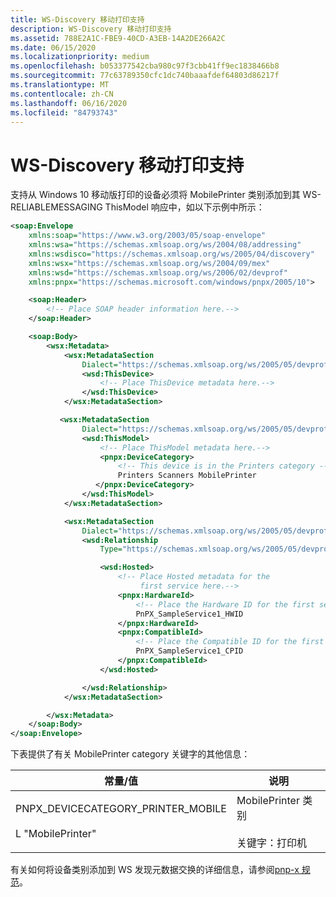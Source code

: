 ```yaml
---
title: WS-Discovery 移动打印支持
description: WS-Discovery 移动打印支持
ms.assetid: 788E2A1C-FBE9-40CD-A3EB-14A2DE266A2C
ms.date: 06/15/2020
ms.localizationpriority: medium
ms.openlocfilehash: b053377542cba980c97f3cbb41ff9ec1838466b8
ms.sourcegitcommit: 77c63789350cfc1dc740baaafdef64803d86217f
ms.translationtype: MT
ms.contentlocale: zh-CN
ms.lasthandoff: 06/16/2020
ms.locfileid: "84793743"
---
```

# <a name="ws-discovery-mobile-printing-support"></a>WS-Discovery 移动打印支持

支持从 Windows 10 移动版打印的设备必须将 MobilePrinter 类别添加到其 WS-RELIABLEMESSAGING ThisModel 响应中，如以下示例中所示：

```xml
<soap:Envelope
    xmlns:soap="https://www.w3.org/2003/05/soap-envelope"
    xmlns:wsa="https://schemas.xmlsoap.org/ws/2004/08/addressing"
    xmlns:wsdisco="https://schemas.xmlsoap.org/ws/2005/04/discovery"
    xmlns:wsx="https://schemas.xmlsoap.org/ws/2004/09/mex"
    xmlns:wsd="https://schemas.xmlsoap.org/ws/2006/02/devprof"
    xmlns:pnpx="https://schemas.microsoft.com/windows/pnpx/2005/10">

    <soap:Header>
        <!-- Place SOAP header information here.-->
    </soap:Header>

    <soap:Body>
        <wsx:Metadata>
            <wsx:MetadataSection
                Dialect="https://schemas.xmlsoap.org/ws/2005/05/devprof/ThisDevice">
                <wsd:ThisDevice>
                    <!-- Place ThisDevice metadata here.-->
                </wsd:ThisDevice>
            </wsx:MetadataSection>

           <wsx:MetadataSection
                Dialect="https://schemas.xmlsoap.org/ws/2005/05/devprof/ThisModel">
                <wsd:ThisModel>
                    <!-- Place ThisModel metadata here.-->
                    <pnpx:DeviceCategory>
                        <!-- This device is in the Printers category -->
                        Printers Scanners MobilePrinter
                   </pnpx:DeviceCategory>
                </wsd:ThisModel>
            </wsx:MetadataSection>  

            <wsx:MetadataSection
                Dialect="https://schemas.xmlsoap.org/ws/2005/05/devprof/Relationship">
                <wsd:Relationship
                    Type="https://schemas.xmlsoap.org/ws/2005/05/devprof/host">

                    <wsd:Hosted>
                        <!-- Place Hosted metadata for the 
                             first service here.-->
                        <pnpx:HardwareId>
                            <!-- Place the Hardware ID for the first service here.-->
                            PnPX_SampleService1_HWID
                        </pnpx:HardwareId>
                        <pnpx:CompatibleId>
                            <!-- Place the Compatible ID for the first service here.-->
                            PnPX_SampleService1_CPID
                        </pnpx:CompatibleId>
                    </wsd:Hosted>

                </wsd:Relationship>
            </wsx:MetadataSection>

        </wsx:Metadata>
    </soap:Body>
</soap:Envelope>
```

下表提供了有关 MobilePrinter category 关键字的其他信息：

| 常量/值 | 说明 |
|--|--|
| PNPX_DEVICECATEGORY_PRINTER_MOBILE<br><br>L "MobilePrinter" | MobilePrinter 类别<br><br>关键字：打印机 |

有关如何将设备类别添加到 WS 发现元数据交换的详细信息，请参阅[pnp-x 规范](https://docs.microsoft.com/previous-versions/gg463082(v=msdn.10))。
